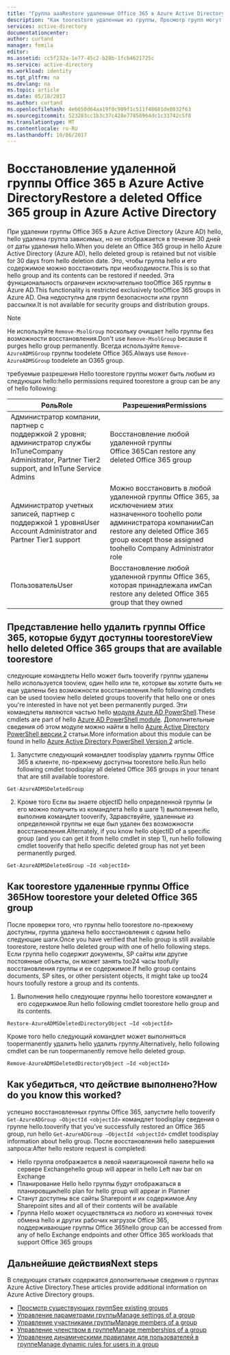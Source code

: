 ```yaml
---
title: "Группа aaaRestore удаленные Office 365 в Azure Active Directory | Документы Microsoft"
description: "Как toorestore удаленные из группы, Просмотр групп могут быть восстановлены и permamnently удаление группы в Azure Active Directory"
services: active-directory
documentationcenter: 
author: curtand
manager: femila
editor: 
ms.assetid: cc5f232a-1e77-45c2-b28b-1fcb4621725c
ms.service: active-directory
ms.workload: identity
ms.tgt_pltfrm: na
ms.devlang: na
ms.topic: article
ms.date: 05/18/2017
ms.author: curtand
ms.openlocfilehash: 4e6650d64aa19f0c909f1c511f48681de8032f63
ms.sourcegitcommit: 523283cc1b3c37c428e77850964dc1c33742c5f0
ms.translationtype: MT
ms.contentlocale: ru-RU
ms.lasthandoff: 10/06/2017
---
```

# <a name="restore-a-deleted-office-365-group-in-azure-active-directory"></a><span data-ttu-id="9c059-103">Восстановление удаленной группы Office 365 в Azure Active Directory</span><span class="sxs-lookup"><span data-stu-id="9c059-103">Restore a deleted Office 365 group in Azure Active Directory</span></span>

<span data-ttu-id="9c059-104">При удалении группы Office 365 в Azure Active Directory (Azure AD) hello, hello удалена группа зависимых, но не отображается в течение 30 дней от даты удаления hello.</span><span class="sxs-lookup"><span data-stu-id="9c059-104">When you delete an Office 365 group in hello Azure Active Directory (Azure AD), hello deleted group is retained but not visible for 30 days from hello deletion date.</span></span> <span data-ttu-id="9c059-105">Это, чтобы группа hello и его содержимое можно восстановить при необходимости.</span><span class="sxs-lookup"><span data-stu-id="9c059-105">This is so that hello group and its contents can be restored if needed.</span></span> <span data-ttu-id="9c059-106">Эта функциональность ограничен исключительно tooOffice 365 группы в Azure AD.</span><span class="sxs-lookup"><span data-stu-id="9c059-106">This functionality is restricted exclusively tooOffice 365 groups in Azure AD.</span></span> <span data-ttu-id="9c059-107">Она недоступна для групп безопасности или групп рассылки.</span><span class="sxs-lookup"><span data-stu-id="9c059-107">It is not available for security groups and distribution groups.</span></span>

> [!NOTE] 
> <span data-ttu-id="9c059-108">Не используйте `Remove-MsolGroup` поскольку очищает hello группы без возможности восстановления.</span><span class="sxs-lookup"><span data-stu-id="9c059-108">Don't use `Remove-MsolGroup` because it purges hello group permanently.</span></span> <span data-ttu-id="9c059-109">Всегда используйте `Remove-AzureADMSGroup` группы toodelete Office 365.</span><span class="sxs-lookup"><span data-stu-id="9c059-109">Always use `Remove-AzureADMSGroup` toodelete an O365 group.</span></span> 

<span data-ttu-id="9c059-110">требуемые разрешения Hello toorestore группы может быть любым из следующих hello:</span><span class="sxs-lookup"><span data-stu-id="9c059-110">hello permissions required toorestore a group can be any of hello following:</span></span>

<span data-ttu-id="9c059-111">Роль</span><span class="sxs-lookup"><span data-stu-id="9c059-111">Role</span></span>  | <span data-ttu-id="9c059-112">Разрешения</span><span class="sxs-lookup"><span data-stu-id="9c059-112">Permissions</span></span> 
--------- | ---------
<span data-ttu-id="9c059-113">Администратор компании, партнер с поддержкой 2 уровня; администратор службы InTune</span><span class="sxs-lookup"><span data-stu-id="9c059-113">Company Administrator, Partner Tier2 support, and InTune Service Admins</span></span> | <span data-ttu-id="9c059-114">Восстановление любой удаленной группы Office 365</span><span class="sxs-lookup"><span data-stu-id="9c059-114">Can restore any deleted Office 365 group</span></span> 
<span data-ttu-id="9c059-115">Администратор учетных записей, партнер с поддержкой 1 уровня</span><span class="sxs-lookup"><span data-stu-id="9c059-115">User Account Administrator and Partner Tier1 support</span></span> | <span data-ttu-id="9c059-116">Можно восстановить в любой удаленной группы Office 365, за исключением этих назначенного toohello роли администратора компании</span><span class="sxs-lookup"><span data-stu-id="9c059-116">Can restore any deleted Office 365 group except those assigned toohello Company Administrator role</span></span> 
<span data-ttu-id="9c059-117">Пользователь</span><span class="sxs-lookup"><span data-stu-id="9c059-117">User</span></span> | <span data-ttu-id="9c059-118">Восстановление любой удаленной группы Office 365, которая принадлежала им</span><span class="sxs-lookup"><span data-stu-id="9c059-118">Can restore any deleted Office 365 group that they owned</span></span> 


## <a name="view-hello-deleted-office-365-groups-that-are-available-toorestore"></a><span data-ttu-id="9c059-119">Представление hello удалить группы Office 365, которые будут доступны toorestore</span><span class="sxs-lookup"><span data-stu-id="9c059-119">View hello deleted Office 365 groups that are available toorestore</span></span>
<span data-ttu-id="9c059-120">следующие командлеты Hello может быть tooverify группы удалены hello используется tooview, один hello или те, которые вы хотите быть не еще удалены без возможности восстановления.</span><span class="sxs-lookup"><span data-stu-id="9c059-120">hello following cmdlets can be used tooview hello deleted groups tooverify that hello one or ones you're interested in have not yet been permanently purged.</span></span> <span data-ttu-id="9c059-121">Эти командлеты являются частью hello [модуля Azure AD PowerShell](https://www.powershellgallery.com/packages/AzureAD/).</span><span class="sxs-lookup"><span data-stu-id="9c059-121">These cmdlets are part of hello [Azure AD PowerShell module](https://www.powershellgallery.com/packages/AzureAD/).</span></span> <span data-ttu-id="9c059-122">Дополнительные сведения об этом модуле можно найти в hello [Azure Active Directory PowerShell версии 2](/powershell/azure/install-adv2?view=azureadps-2.0) статьи.</span><span class="sxs-lookup"><span data-stu-id="9c059-122">More information about this module can be found in hello [Azure Active Directory PowerShell Version 2](/powershell/azure/install-adv2?view=azureadps-2.0) article.</span></span>

1.  <span data-ttu-id="9c059-123">Запустите следующий командлет toodisplay удалить группы Office 365 в клиенте, по-прежнему доступны toorestore hello.</span><span class="sxs-lookup"><span data-stu-id="9c059-123">Run hello following cmdlet toodisplay all deleted Office 365 groups in your tenant that are still available toorestore.</span></span>
  ```
  Get-AzureADMSDeletedGroup
  ```

2.  <span data-ttu-id="9c059-124">Кроме того Если вы знаете objectID hello определенной группы (и его можно получить из командлета hello в шаге 1) выполнения hello, выполнив командлет tooverify, Здравствуйте, удаленные из определенной группы не еще был удален без возможности восстановления.</span><span class="sxs-lookup"><span data-stu-id="9c059-124">Alternately, if you know hello objectID of a specific group (and you can get it from hello cmdlet in step 1), run hello following cmdlet tooverify that hello specific deleted group has not yet been permanently purged.</span></span>
  ```
  Get-AzureADMSDeletedGroup –Id <objectId>
  ```



## <a name="how-toorestore-your-deleted-office-365-group"></a><span data-ttu-id="9c059-125">Как toorestore удаленные группы Office 365</span><span class="sxs-lookup"><span data-stu-id="9c059-125">How toorestore your deleted Office 365 group</span></span>
<span data-ttu-id="9c059-126">После проверки того, что группы hello toorestore по-прежнему доступны, группа удалена hello восстановления с одним hello следующие шаги.</span><span class="sxs-lookup"><span data-stu-id="9c059-126">Once you have verified that hello group is still available toorestore, restore hello deleted group with one of hello following steps.</span></span> <span data-ttu-id="9c059-127">Если группа hello содержит документы, SP сайты или другие постоянные объекты, он может занять too24 часы toofully восстановления группы и ее содержимое.</span><span class="sxs-lookup"><span data-stu-id="9c059-127">If hello group contains documents, SP sites, or other persistent objects, it might take up too24 hours toofully restore a group and its contents.</span></span>

1.  <span data-ttu-id="9c059-128">Выполнения hello следующие группы hello toorestore командлет и его содержимое.</span><span class="sxs-lookup"><span data-stu-id="9c059-128">Run hello following cmdlet toorestore hello group and its contents.</span></span>
  
  ```
  Restore-AzureADMSDeletedDirectoryObject –Id <objectId>
  ``` 

<span data-ttu-id="9c059-129">Кроме того hello следующий командлет может выполняться toopermanently удалить hello удалить группу.</span><span class="sxs-lookup"><span data-stu-id="9c059-129">Alternatively, hello following cmdlet can be run toopermanently remove hello deleted group.</span></span>
  ```
  Remove-AzureADMSDeletedDirectoryObject –Id <objectId>
  ```

## <a name="how-do-you-know-this-worked"></a><span data-ttu-id="9c059-130">Как убедиться, что действие выполнено?</span><span class="sxs-lookup"><span data-stu-id="9c059-130">How do you know this worked?</span></span>
<span data-ttu-id="9c059-131">успешно восстановленных группы Office 365, запустите hello tooverify `Get-AzureADGroup –ObjectId <objectId>` командлет toodisplay сведения о группе hello.</span><span class="sxs-lookup"><span data-stu-id="9c059-131">tooverify that you’ve successfully restored an Office 365 group, run hello `Get-AzureADGroup –ObjectId <objectId>` cmdlet toodisplay information about hello group.</span></span> <span data-ttu-id="9c059-132">После восстановления hello завершения запроса:</span><span class="sxs-lookup"><span data-stu-id="9c059-132">After hello restore request is completed:</span></span>
- <span data-ttu-id="9c059-133">Hello группа отображается в левой навигационной панели hello на сервере Exchange</span><span class="sxs-lookup"><span data-stu-id="9c059-133">hello group will appear in hello Left nav bar on Exchange</span></span>
- <span data-ttu-id="9c059-134">Планирование Hello hello группы будут отображаться в планировщик</span><span class="sxs-lookup"><span data-stu-id="9c059-134">hello plan for hello group will appear in Planner</span></span>
- <span data-ttu-id="9c059-135">Станут доступны все сайты Sharepoint и их содержимое.</span><span class="sxs-lookup"><span data-stu-id="9c059-135">Any Sharepoint sites and all of their contents will be available</span></span>
- <span data-ttu-id="9c059-136">Группа Hello может осуществляться из любого из конечных точек обмена hello и других рабочих нагрузок Office 365, поддерживающие группы Office 365</span><span class="sxs-lookup"><span data-stu-id="9c059-136">hello group can be accessed from any of hello Exchange endpoints and other Office 365 workloads that support Office 365 groups</span></span>


## <a name="next-steps"></a><span data-ttu-id="9c059-137">Дальнейшие действия</span><span class="sxs-lookup"><span data-stu-id="9c059-137">Next steps</span></span>
<span data-ttu-id="9c059-138">В следующих статьях содержатся дополнительные сведения о группах Azure Active Directory.</span><span class="sxs-lookup"><span data-stu-id="9c059-138">These articles provide additional information on Azure Active Directory groups.</span></span>

* [<span data-ttu-id="9c059-139">Просмотр существующих групп</span><span class="sxs-lookup"><span data-stu-id="9c059-139">See existing groups</span></span>](active-directory-groups-view-azure-portal.md)
* [<span data-ttu-id="9c059-140">Управление параметрами группы</span><span class="sxs-lookup"><span data-stu-id="9c059-140">Manage settings of a group</span></span>](active-directory-groups-settings-azure-portal.md)
* [<span data-ttu-id="9c059-141">Управление участниками группы</span><span class="sxs-lookup"><span data-stu-id="9c059-141">Manage members of a group</span></span>](active-directory-groups-members-azure-portal.md)
* [<span data-ttu-id="9c059-142">Управление членством в группе</span><span class="sxs-lookup"><span data-stu-id="9c059-142">Manage memberships of a group</span></span>](active-directory-groups-membership-azure-portal.md)
* [<span data-ttu-id="9c059-143">Управление динамическими правилами для пользователей в группе</span><span class="sxs-lookup"><span data-stu-id="9c059-143">Manage dynamic rules for users in a group</span></span>](active-directory-groups-dynamic-membership-azure-portal.md)
